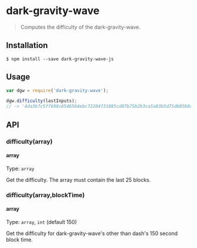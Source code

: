 # dark-gravity-wave

> Computes the difficulty of the dark-gravity-wave.

## Installation

```
$ npm install --save dark-gravity-wave-js
```

## Usage

```js
var dgw = require('dark-gravity-wave');

dgw.difficulty(lastInputs);
// -> '4da3b7c5ff698c6546564ebc72204f31885cd87b75b2b3ca5a93b5d75db85b8c'

```

## API

### difficulty(array)

#### array

Type: `array`

Get the difficulty.  The array must contain the last 25 blocks.

### difficulty(array,blockTime)

#### array

Type: `array`, `int` (default 150)

Get the difficulty for dark-gravity-wave's other than dash's 150 second block time.